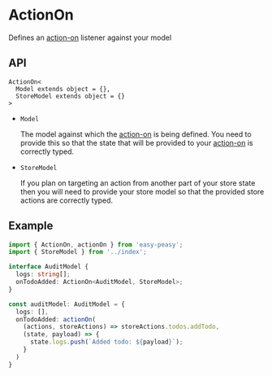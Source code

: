 # ActionOn

Defines an [action-on](/docs/api/action-on.html) listener against your model

## API

```
ActionOn<
  Model extends object = {},
  StoreModel extends object = {}
>
```

- `Model`

  The model against which the [action-on](/docs/api/action-on.html) is being defined. You need to provide this so that the state that will be provided to your [action-on](/docs/api/action-on.html) is correctly typed.

- `StoreModel`

  If you plan on targeting an action from another part of your store state then you will need to provide your store model so that the provided store actions are correctly typed.


## Example

```typescript
import { ActionOn, actionOn } from 'easy-peasy';
import { StoreModel } from '../index';

interface AuditModel {
  logs: string[];
  onTodoAdded: ActionOn<AuditModel, StoreModel>;
}

const auditModel: AuditModel = {
  logs: [],
  onTodoAdded: actionOn(
    (actions, storeActions) => storeActions.todos.addTodo,
    (state, payload) => {
      state.logs.push(`Added todo: ${payload}`);
    }
  )
}
```